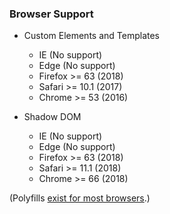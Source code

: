 ### Browser Support ###

  * Custom Elements and Templates

    - IE (No support)
    - Edge (No support)
    - Firefox >= 63 (2018)
    - Safari  >= 10.1 (2017)
    - Chrome  >= 53 (2016)

  * Shadow DOM

    - IE (No support)
    - Edge (No support)
    - Firefox >= 63 (2018)
    - Safari >= 11.1 (2018)
    - Chrome  >= 66 (2018)

(Polyfills [exist for most browsers][polyfills].)

[polyfills]: https://www.webcomponents.org/polyfills
